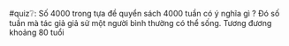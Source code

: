 

#quiz❔: Số 4000 trong tựa đề quyển sách 4000 tuần có ý nghĩa gì
?
Đó số tuần mà tác giả giả sử một người bình thường có thể sống. Tương đương khoảng 80 tuổi

